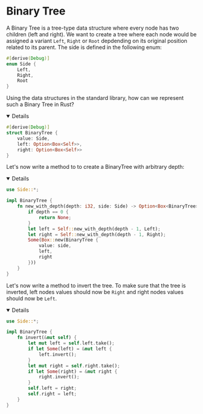 # Binary Tree

A Binary Tree is a tree-type data structure where every node has two children (left and right).
We want to create a tree where each node would be assigned a variant `Left`, `Right` or `Root`
depdending on its original position related to its parent. The side is defined in the following enum:

```rust
#[derive(Debug)]
enum Side {
    Left,
    Right,
    Root
}
```

Using the data structures in the standard library, how can we represent such a Binary Tree in Rust?

<details open=false>

```rust
#[derive(Debug)]
struct BinaryTree {
    value: Side,
    left: Option<Box<Self>>,
    right: Option<Box<Self>>
}
```

</details>

Let's now write a method to to create a BinaryTree with arbitrary depth:

<details open=false>

```rust
use Side::*;

impl BinaryTree {
    fn new_with_depth(depth: i32, side: Side) -> Option<Box<BinaryTree>> {
        if depth == 0 {
            return None;
        }
        let left = Self::new_with_depth(depth - 1, Left);
        let right = Self::new_with_depth(depth - 1, Right);
        Some(Box::new(BinaryTree {
            value: side,
            left,
            right
        }))
    }
}
```

</details>

Let's now write a method to invert the tree. To make sure that the tree is inverted, 
left nodes values should now be `Right` and right nodes values should now be `Left`.


<details open=false>

```rust
use Side::*;

impl BinaryTree {
    fn invert(&mut self) {
        let mut left = self.left.take();
        if let Some(left) = &mut left {
            left.invert();   
        }
        let mut right = self.right.take();
        if let Some(right) = &mut right {
            right.invert();
        }
        self.left = right;
        self.right = left;
    }
}
```

</details>

